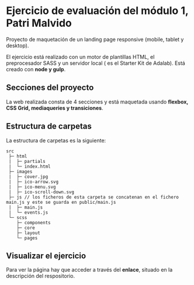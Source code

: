 # Ejercicio de evaluación del módulo 1, Patri Malvido

Proyecto de maquetación de un landing page responsive (mobile, tablet y desktop).

El ejercicio está realizado con un motor de plantillas HTML, el preprocesador SASS y un servidor local ( es el Starter Kit de Adalab). Está creado con **node y gulp**.

## Secciones del proyecto

La web realizada consta de 4 secciones y está maquetada usando **flexbox, CSS Grid, mediaqueries y transiciones**.

## Estructura de carpetas

La estructura de carpetas es la siguiente:

```
src
 ├─ html
 |  ├─ partials
 |  └─ index.html
 ├─ images
 |  ├─ cover.jpg
 |  ├─ ico-arrow.svg
 |  ├─ ico-menu.svg
 |  ├─ ico-scroll-down.svg
 ├─ js // los ficheros de esta carpeta se concatenan en el fichero main.js y este se guarda en public/main.js
 |  ├─ main.js
 |  └─ events.js
 └─ scss
    ├─ components
    ├─ core
    ├─ layout
    └─ pages

```

## Visualizar el ejercicio

Para ver la página hay que acceder a través del **enlace**, situado en la descripción del respositorio.
